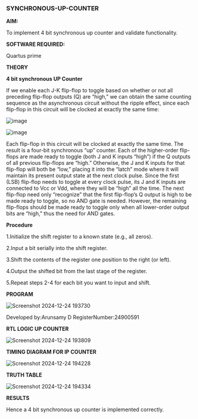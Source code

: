 ### SYNCHRONOUS-UP-COUNTER

**AIM:**

To implement 4 bit synchronous up counter and validate functionality.

**SOFTWARE REQUIRED:**

Quartus prime

**THEORY**

**4 bit synchronous UP Counter**

If we enable each J-K flip-flop to toggle based on whether or not all preceding flip-flop outputs (Q) are “high,” we can obtain the same counting sequence as the asynchronous circuit without the ripple effect, since each flip-flop in this circuit will be clocked at exactly the same time:

![image](https://github.com/naavaneetha/SYNCHRONOUS-UP-COUNTER/assets/154305477/d5db3fa0-e413-404c-b80e-b2f39d82e7e8)


![image](https://github.com/naavaneetha/SYNCHRONOUS-UP-COUNTER/assets/154305477/52cb61eb-d04b-442d-810c-31185a68410b)

Each flip-flop in this circuit will be clocked at exactly the same time.
The result is a four-bit synchronous “up” counter. Each of the higher-order flip-flops are made ready to toggle (both J and K inputs “high”) if the Q outputs of all previous flip-flops are “high.”
Otherwise, the J and K inputs for that flip-flop will both be “low,” placing it into the “latch” mode where it will maintain its present output state at the next clock pulse.
Since the first (LSB) flip-flop needs to toggle at every clock pulse, its J and K inputs are connected to Vcc or Vdd, where they will be “high” all the time.
The next flip-flop need only “recognize” that the first flip-flop’s Q output is high to be made ready to toggle, so no AND gate is needed.
However, the remaining flip-flops should be made ready to toggle only when all lower-order output bits are “high,” thus the need for AND gates.

**Procedure**

1.Initialize the shift register to a known state (e.g., all zeros).

2.Input a bit serially into the shift register.

3.Shift the contents of the register one position to the right (or left).

4.Output the shifted bit from the last stage of the register.

5.Repeat steps 2-4 for each bit you want to input and shift.

**PROGRAM**

![Screenshot 2024-12-24 193730](https://github.com/user-attachments/assets/cffcc1e9-1222-4af6-9526-90a3d1fb3b49)


Developed by:Arunsamy D 
RegisterNumber:24900591

**RTL LOGIC UP COUNTER**

![Screenshot 2024-12-24 193809](https://github.com/user-attachments/assets/7ecd625b-8bcb-447b-a713-2a7e48c34543)

**TIMING DIAGRAM FOR IP COUNTER**

![Screenshot 2024-12-24 194228](https://github.com/user-attachments/assets/a162f23e-c6b5-4651-a2fa-488445a85e9d)

**TRUTH TABLE**

![Screenshot 2024-12-24 194334](https://github.com/user-attachments/assets/b7c85c4e-79c2-4faf-bae8-bd30ceb13efd)

**RESULTS**

Hence a 4 bit synchronous up counter is implemented correctly.
